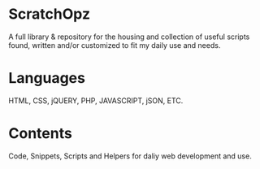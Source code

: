 # ScratchOpz #
A full library & repository for the housing and collection of useful scripts found, written and/or customized to fit my daily use and needs.

# Languages #
HTML, CSS, jQUERY, PHP, JAVASCRIPT, jSON, ETC.

# Contents #
Code, Snippets, Scripts and Helpers for daliy web development and use.





